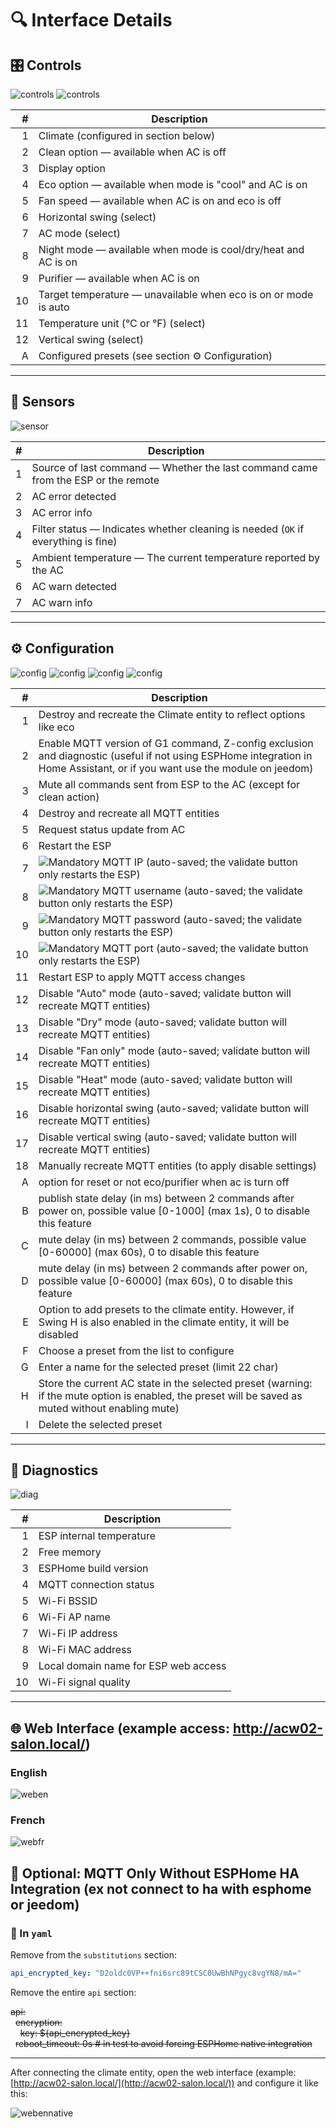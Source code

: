 # 🔍 Interface Details

## 🎛️ Controls

![controls](images/controles.PNG)
![controls](images/presetUsage.PNG)

| #  | Description |
|---:|-------------|
| 1  | Climate (configured in section below) |
| 2  | Clean option — available when AC is off |
| 3  | Display option |
| 4  | Eco option — available when mode is "cool" and AC is on |
| 5  | Fan speed — available when AC is on and eco is off |
| 6  | Horizontal swing (select) |
| 7  | AC mode (select) |
| 8  | Night mode — available when mode is cool/dry/heat and AC is on |
| 9  | Purifier — available when AC is on |
| 10 | Target temperature — unavailable when eco is on or mode is auto |
| 11 | Temperature unit (°C or °F) (select) |
| 12 | Vertical swing (select) |
|  A | Configured presets (see section ⚙️ Configuration) |

---

## 📡 Sensors

![sensor](images/sensor2.PNG)

| #  | Description |
|---:|-------------|
| 1  | Source of last command — Whether the last command came from the ESP or the remote |
| 2  | AC error detected |
| 3  | AC error info |
| 4  | Filter status — Indicates whether cleaning is needed (`OK` if everything is fine) |
| 5  | Ambient temperature — The current temperature reported by the AC |
| 6  | AC warn detected |
| 7  | AC warn info |

---

## ⚙️ Configuration

![config](images/config.PNG)
![config](images/resetECOPurifierACOFF2.PNG)
![config](images/z-cmd2.PNG)
![config](images/presetConfig.PNG)

| #  | Description |
|---:|-------------|
| 1  | Destroy and recreate the Climate entity to reflect options like eco |
| 2  | Enable MQTT version of G1 command, Z-config exclusion and diagnostic (useful if not using ESPHome integration in Home Assistant, or if you want use the module on jeedom) |
| 3  | Mute all commands sent from ESP to the AC (except for clean action) |
| 4  | Destroy and recreate all MQTT entities |
| 5  | Request status update from AC |
| 6  | Restart the ESP |
| 7  | ![Mandatory](https://img.shields.io/badge/-MANDATORY-darkred?style=flat-square) MQTT IP (auto-saved; the validate button only restarts the ESP) |
| 8  | ![Mandatory](https://img.shields.io/badge/-MANDATORY-darkred?style=flat-square) MQTT username (auto-saved; the validate button only restarts the ESP) |
| 9  | ![Mandatory](https://img.shields.io/badge/-MANDATORY-darkred?style=flat-square) MQTT password (auto-saved; the validate button only restarts the ESP) |
| 10 | ![Mandatory](https://img.shields.io/badge/-MANDATORY-darkred?style=flat-square) MQTT port (auto-saved; the validate button only restarts the ESP) |
| 11 | Restart ESP to apply MQTT access changes |
| 12 | Disable "Auto" mode (auto-saved; validate button will recreate MQTT entities) |
| 13 | Disable "Dry" mode (auto-saved; validate button will recreate MQTT entities) |
| 14 | Disable "Fan only" mode (auto-saved; validate button will recreate MQTT entities) |
| 15 | Disable "Heat" mode (auto-saved; validate button will recreate MQTT entities) |
| 16 | Disable horizontal swing (auto-saved; validate button will recreate MQTT entities) |
| 17 | Disable vertical swing (auto-saved; validate button will recreate MQTT entities) |
| 18 | Manually recreate MQTT entities (to apply disable settings) |
| A  | option for reset or not eco/purifier when ac is turn off |
| B  | publish state delay (in ms) between 2 commands after power on, possible value [0-1000] (max 1s), 0 to disable this feature |
| C  | mute delay (in ms) between 2 commands, possible value [0-60000] (max 60s), 0 to disable this feature |
| D  | mute delay (in ms) between 2 commands after power on, possible value [0-60000] (max 60s), 0 to disable this feature |
| E  | Option to add presets to the climate entity. However, if Swing H is also enabled in the climate entity, it will be disabled |
| F  | Choose a preset from the list to configure |
| G  | Enter a name for the selected preset (limit 22 char) |
| H  | Store the current AC state in the selected preset (warning: if the mute option is enabled, the preset will be saved as muted without enabling mute) |
| I  | Delete the selected preset |

---

## 🧪 Diagnostics

![diag](images/diag.PNG)

| #  | Description |
|---:|-------------|
| 1  | ESP internal temperature |
| 2  | Free memory |
| 3  | ESPHome build version |
| 4  | MQTT connection status |
| 5  | Wi-Fi BSSID |
| 6  | Wi-Fi AP name |
| 7  | Wi-Fi IP address |
| 8  | Wi-Fi MAC address |
| 9  | Local domain name for ESP web access |
| 10 | Wi-Fi signal quality |

---

## 🌐 Web Interface (example access: http://acw02-salon.local/)

### English

![weben](images/EN-WEB.PNG)

### French

![webfr](images/FR-WEB.PNG)


## 🧩 Optional: MQTT Only Without ESPHome HA Integration (ex not connect to ha with esphome or jeedom)

### 📄 In `yaml`

Remove from the `substitutions` section:

```yaml
api_encrypted_key: "D2oldc0VP++fni6src89tCSC0UwBhNPgyc8vgYN8/mA="
```

Remove the entire `api` section:


~~api:~~  
&nbsp;&nbsp;~~encryption:~~  
&nbsp;&nbsp;&nbsp;&nbsp;~~key: ${api_encrypted_key}~~  
&nbsp;&nbsp;~~reboot_timeout: 0s # in test to avoid forcing ESPHome native integration~~

---

After connecting the climate entity, open the web interface (example: [http://acw02-salon.local/](http://acw02-salon.local/)) and configure it like this:

![webennative](images/EN-WEB-without-esphome-native.PNG)
